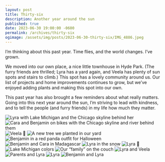 ```yaml
---
layout: post
title: Thirty-six
description: Another year around the sun
published: true
date: 2023-06-30 19:00:00 -0600
permalink: /archives/thirty-six
ogimage: /assets/img/posts/2023-06-30-thirty-six/IMG_4886.jpeg
---
```

I’m thinking about this past year. Time flies, and the world changes. I’ve grown.

We moved into our own place, a nice little townhouse in Hyde Park. (The furry friends are thrilled; Lyra has a yard again, and Veela has plenty of sun spots and stairs to climb.) This spot has a lovely community around us. Our list of projects and home improvements continues to grow, but we’ve enjoyed adding plants and making this spot into our own.

This past year has also brought a few reminders about what really matters. Going into this next year around the sun, I’m striving to lead with kindness, and to tell the people (and furry friends) in my life how much they matter.

![Lyra with Lake Michigan and the Chicago skyline behind her][1]
![Cara and Benjamin on bikes with the Chicago skyline and river behind them][2]
![Veela 👅][3]
![A new tree we planted in our yard][4]
![Benjamin in a red panda outfit for Halloween][5]
![Benjamin and Cara in Madagascar][6]
![Lyra in the snow][7]
![Lyra 👅][8]
![Lake Michigan colors][9]
![Our “family” on the couch][10]
![Lyra and Veela][11]
![Parents and Lyra][12]
![Lyra][13]
![Benjamin and Lyra][14]

[1]: /assets/img/posts/2023-06-30-thirty-six/IMG_3672.jpeg
[2]: /assets/img/posts/2023-06-30-thirty-six/IMG_3813.jpeg
[3]: /assets/img/posts/2023-06-30-thirty-six/IMG_0079.jpeg
[4]: /assets/img/posts/2023-06-30-thirty-six/IMG_0399.jpeg
[5]: /assets/img/posts/2023-06-30-thirty-six/IMG_0637.jpeg
[6]: /assets/img/posts/2023-06-30-thirty-six/IMG_2446.jpeg
[7]: /assets/img/posts/2023-06-30-thirty-six/IMG_3238.jpeg
[8]: /assets/img/posts/2023-06-30-thirty-six/IMG_3311.jpeg
[9]: /assets/img/posts/2023-06-30-thirty-six/IMG_3683.jpeg
[10]: /assets/img/posts/2023-06-30-thirty-six/IMG_3877.jpeg
[11]: /assets/img/posts/2023-06-30-thirty-six/IMG_3897.jpeg
[12]: /assets/img/posts/2023-06-30-thirty-six/IMG_4104.jpeg
[13]: /assets/img/posts/2023-06-30-thirty-six/IMG_4863.jpeg
[14]: /assets/img/posts/2023-06-30-thirty-six/IMG_4886.jpeg
